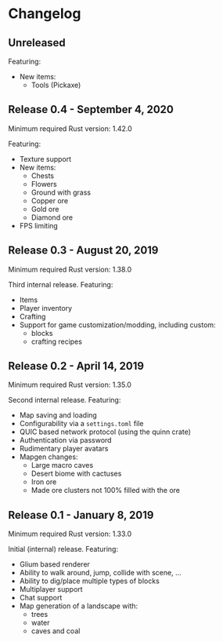 # Changelog

## Unreleased

Featuring:

* New items:
  - Tools (Pickaxe)

## Release 0.4 - September 4, 2020

Minimum required Rust version: 1.42.0

Featuring:

* Texture support
* New items:
  - Chests
  - Flowers
  - Ground with grass
  - Copper ore
  - Gold ore
  - Diamond ore
* FPS limiting

## Release 0.3 - August 20, 2019

Minimum required Rust version: 1.38.0

Third internal release. Featuring:

* Items
* Player inventory
* Crafting
* Support for game customization/modding,
  including custom:
  - blocks
  - crafting recipes

## Release 0.2 - April 14, 2019

Minimum required Rust version: 1.35.0

Second internal release. Featuring:

* Map saving and loading
* Configurability via a `settings.toml` file
* QUIC based network protocol (using the quinn crate)
* Authentication via password
* Rudimentary player avatars
* Mapgen changes:
  - Large macro caves
  - Desert biome with cactuses
  - Iron ore
  - Made ore clusters not 100% filled with the ore

## Release 0.1 - January 8, 2019

Minimum required Rust version: 1.33.0

Initial (internal) release. Featuring:

* Glium based renderer
* Ability to walk around, jump, collide with scene, ...
* Ability to dig/place multiple types of blocks
* Multiplayer support
* Chat support
* Map generation of a landscape with:
  - trees
  - water
  - caves and coal
